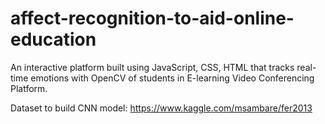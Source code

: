# affect-recognition-to-aid-online-education
An interactive platform built using JavaScript, CSS, HTML that tracks real-time emotions with OpenCV of students in E-learning Video Conferencing Platform.

Dataset to build CNN model: https://www.kaggle.com/msambare/fer2013
